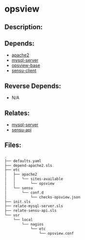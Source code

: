 # opsview

## Description:



## Depends:

  -  [apache2](/salt/apache2)
  -  [mysql-server](/salt/mysql-server)
  -  [opsview-base](/salt/opsview-base)
  -  [sensu-client](/salt/sensu-client)

## Reverse Depends:

  -  N/A

## Relates:

  -  [mysql-server](/salt/mysql-server)
  -  [sensu-api](/salt/sensu-api)

## Files:

```bash
.
├── defaults.yaml
├── depend-apache2.sls
├── etc
│   ├── apache2
│   │   └── sites-available
│   │       └── opsview
│   └── sensu
│       └── conf.d
│           └── checks-opsview.json
├── init.sls
├── relate-mysql-server.sls
├── relate-sensu-api.sls
└── usr
    └── local
        └── nagios
            └── etc
                └── opsview.conf
```
